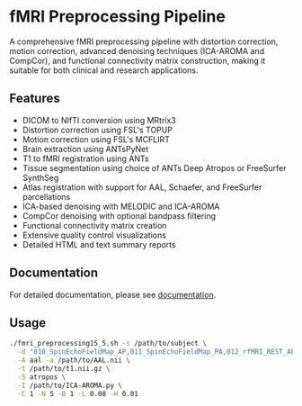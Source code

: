 # fMRI Preprocessing Pipeline

A comprehensive fMRI preprocessing pipeline with distortion correction, motion correction, advanced denoising techniques (ICA-AROMA and CompCor), and functional connectivity matrix construction, making it suitable for both clinical and research applications.

## Features

- DICOM to NIfTI conversion using MRtrix3
- Distortion correction using FSL's TOPUP
- Motion correction using FSL's MCFLIRT
- Brain extraction using ANTsPyNet
- T1 to fMRI registration using ANTs
- Tissue segmentation using choice of ANTs Deep Atropos or FreeSurfer SynthSeg
- Atlas registration with support for AAL, Schaefer, and FreeSurfer parcellations
- ICA-based denoising with MELODIC and ICA-AROMA
- CompCor denoising with optional bandpass filtering
- Functional connectivity matrix creation
- Extensive quality control visualizations
- Detailed HTML and text summary reports

## Documentation

For detailed documentation, please see [documentation](docs/fmri-preprocessing-pipeline-documentation.html).

## Usage

```bash
./fmri_preprocessing15_5.sh -s /path/to/subject \
  -d "010_SpinEchoFieldMap_AP,011_SpinEchoFieldMap_PA,012_rfMRI_REST_AP,013_rfMRI_REST_AP" \
  -A aal -a /path/to/AAL.nii \
  -t /path/to/t1.nii.gz \
  -S atropos \
  -I /path/to/ICA-AROMA.py \
  -C 1 -N 5 -B 1 -L 0.08 -H 0.01